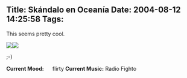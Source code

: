 Title: Skándalo en Oceanía
Date: 2004-08-12 14:25:58
Tags: 
---
<p>This seems pretty cool.

</p>
<img src="http://www.damog.net/images/oi.png"/><img src="http://www.damog.net/images/skoceania.jpg"/><p>

;-)
</p>
<strong>Current Mood:</strong> <img width="15" height="15" src="http://stat.livejournal.com/img/mood/growf/smileys/flirty.gif"/> flirty
<strong>Current Music:</strong> Radio Fighto

